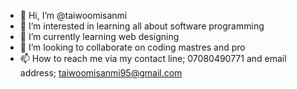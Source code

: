 - 👋 Hi, I’m @taiwoomisanmi
- 👀 I’m interested in learning all about software programming
- 🌱 I’m currently learning web designing
- 💞️ I’m looking to collaborate on coding mastres and pro
- 📫 How to reach me via my contact line; 07080490771 and email address; taiwoomisanmi95@gmail.com

<!---
taiwoomisanmi/taiwoomisanmi is a ✨ special ✨ repository because its `README.md` (this file) appears on your GitHub profile.
You can click the Preview link to take a look at your changes.
--->

